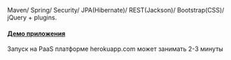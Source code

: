 
Maven/ Spring/ Security/ JPA(Hibernate)/ REST(Jackson)/ Bootstrap(CSS)/ jQuery + plugins.

#### <a href="http:simonov-topj.herokuapp.com//" target=_blank> Демо приложения </a> 
Запуск на PaaS платформе  herokuapp.com может занимать 2-3 минуты
